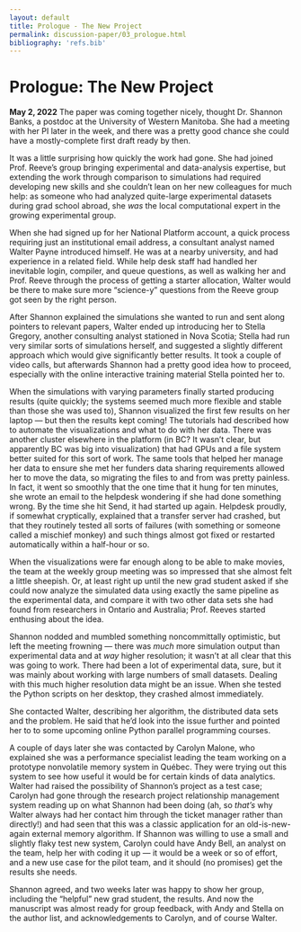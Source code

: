 ```yaml
---
layout: default
title: Prologue - The New Project
permalink: discussion-paper/03_prologue.html
bibliography: 'refs.bib'
---
```


Prologue: The New Project 
=========================

**May 2, 2022** The paper was coming together nicely, thought Dr.
Shannon Banks, a postdoc at the University of Western Manitoba. She had
a meeting with her PI later in the week, and there was a pretty good
chance she could have a mostly-complete first draft ready by then.

It was a little surprising how quickly the work had gone. She had joined
Prof. Reeve’s group bringing experimental and data-analysis expertise,
but extending the work through comparison to simulations had required
developing new skills and she couldn’t lean on her new colleagues for
much help: as someone who had analyzed quite-large experimental datasets
during grad school abroad, she *was* the local computational expert in
the growing experimental group.

When she had signed up for her National Platform account, a quick
process requiring just an institutional email address, a consultant
analyst named Walter Payne introduced himself. He was at a nearby
university, and had experience in a related field. While help desk staff
had handled her inevitable login, compiler, and queue questions, as well
as walking her and Prof. Reeve through the process of getting a starter
allocation, Walter would be there to make sure more “science-y”
questions from the Reeve group got seen by the right person.

After Shannon explained the simulations she wanted to run and sent along
pointers to relevant papers, Walter ended up introducing her to Stella
Gregory, another consulting analyst stationed in Nova Scotia; Stella had
run very similar sorts of simulations herself, and suggested a slightly
different approach which would give significantly better results. It
took a couple of video calls, but afterwards Shannon had a pretty good
idea how to proceed, especially with the online interactive training
material Stella pointed her to.

When the simulations with varying parameters finally started producing
results (quite quickly; the systems seemed much more flexible and stable
than those she was used to), Shannon visualized the first few results on
her laptop — but then the results kept coming! The tutorials had
described how to automate the visualizations and what to do with her
data. There was another cluster elsewhere in the platform (in BC? It
wasn’t clear, but apparently BC was big into visualization) that had
GPUs and a file system better suited for this sort of work. The same
tools that helped her manage her data to ensure she met her funders data
sharing requirements allowed her to move the data, so migrating the
files to and from was pretty painless. In fact, it went so smoothly that
the one time that it hung for ten minutes, she wrote an email to the
helpdesk wondering if she had done something wrong. By the time she hit
Send, it had started up again. Helpdesk proudly, if somewhat
cryptically, explained that a transfer server had crashed, but that they
routinely tested all sorts of failures (with something or someone called
a mischief monkey) and such things almost got fixed or restarted
automatically within a half-hour or so.

When the visualizations were far enough along to be able to make movies,
the team at the weekly group meeting was so impressed that she almost
felt a little sheepish. Or, at least right up until the new grad student
asked if she could now analyze the simulated data using exactly the same
pipeline as the experimental data, and compare it with two other data
sets she had found from researchers in Ontario and Australia; Prof.
Reeves started enthusing about the idea.

Shannon nodded and mumbled something noncommittally optimistic, but left
the meeting frowning — there was *much* more simulation output than
experimental data and at *way* higher resolution; it wasn’t at all clear
that this was going to work. There had been a lot of experimental data,
sure, but it was mainly about working with large numbers of small
datasets. Dealing with this much higher resolution data might be an
issue. When she tested the Python scripts on her desktop, they crashed
almost immediately.

She contacted Walter, describing her algorithm, the distributed data
sets and the problem. He said that he’d look into the issue further and
pointed her to to some upcoming online Python parallel programming
courses.

A couple of days later she was contacted by Carolyn Malone, who
explained she was a performance specialist leading the team working on a
prototype nonvolatile memory system in Québec. They were trying out this
system to see how useful it would be for certain kinds of data
analytics. Walter had raised the possibility of Shannon’s project as a
test case; Carolyn had gone through the research project relationship
management system reading up on what Shannon had been doing (ah, so
*that’s* why Walter always had her contact him through the ticket
manager rather than directly!) and had seen that this was a classic
application for an old-is-new-again external memory algorithm. If
Shannon was willing to use a small and slightly flaky test new system,
Carolyn could have Andy Bell, an analyst on the team, help her with
coding it up — it would be a week or so of effort, and a new use case
for the pilot team, and it should (no promises) get the results she
needs.

Shannon agreed, and two weeks later was happy to show her group,
including the “helpful” new grad student, the results. And now the
manuscript was almost ready for group feedback, with Andy and Stella on
the author list, and acknowledgements to Carolyn, and of course Walter.

